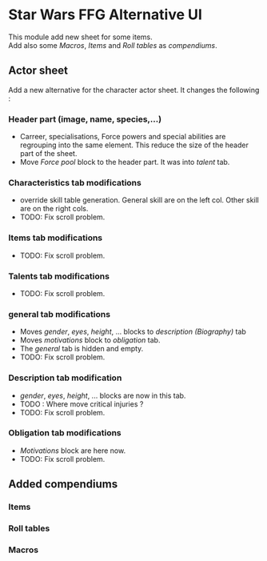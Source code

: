 
# Star Wars FFG Alternative UI

This module add new sheet for some items.  
Add also some _Macros_, _Items_ and _Roll tables_ as _compendiums_.

## Actor sheet

Add a new alternative for the character actor sheet.
It changes the following :

### Header part (image, name, species,...)

* Carreer, specialisations, Force powers and special abilities are regrouping into the same element. This reduce the size of the header part of the sheet.
* Move _Force pool_ block to the header part. It was into _talent_ tab.

### Characteristics tab modifications

* override skill table generation. General skill are on the left col. Other skill are on the right cols.
* TODO: Fix scroll problem.

### Items tab modifications

* TODO: Fix scroll problem.

### Talents tab modifications

* TODO: Fix scroll problem.

### general tab modifications

* Moves _gender_, _eyes_, _height_, ... blocks to _description (Biography)_ tab
* Moves _motivations_ block to _obligation_ tab.
* The _general_ tab is hidden and empty.
* TODO: Fix scroll problem.

### Description tab modification

* _gender_, _eyes_, _height_, ... blocks are now in this tab.
* TODO : Where move critical injuries ?
* TODO: Fix scroll problem.

### Obligation tab modifications

* _Motivations_ block are here now.
* TODO: Fix scroll problem.

## Added compendiums

### Items

### Roll tables

### Macros
